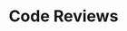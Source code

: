 ---
layout: post
title:  Code Reviews
permalink: /docs/process/maintenance/code-review
parent: Maintenance
grand_parent: Process
nav_order: 4
---